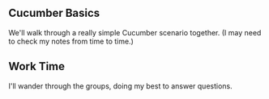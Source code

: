 Cucumber Basics
---------------

We'll walk through a really simple Cucumber scenario together.  (I may
need to check my notes from time to time.)

Work Time
---------

I'll wander through the groups, doing my best to answer questions.
